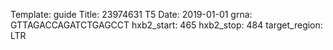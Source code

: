 Template: guide
Title: 23974631 T5
Date: 2019-01-01
grna: GTTAGACCAGATCTGAGCCT
hxb2_start: 465
hxb2_stop: 484
target_region: LTR
